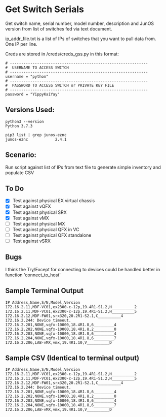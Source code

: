 # Get Switch Serials
Get switch name, serial number, model number, description and JunOS version from
list of switches fed via text document.

ip_addr_file.txt is a list of IPs of switches that you want to pull data from.
One IP per line.

Creds are stored in /creds/creds_gss.py in this format:
```
# -------------------------------------------------------------
#  USERNAME TO ACCESS SWITCH
# -------------------------------------------------------------
username = "python"
# -------------------------------------------------------------
#  PASSWORD TO ACCESS SWITCH or PRIVATE KEY FILE
# -------------------------------------------------------------
password = "YippyKaiYay"
```

## Versions Used:
```
python3 --version
Python 3.7.3

pip3 list | grep junos-eznc
junos-eznc            2.4.1
```

## Scenario:
Run script against list of IPs from text file to generate simple inventory and populate CSV

## To Do

- [x] Test against physical EX virtual chassis
- [x] Test against vQFX
- [x] Test against physical SRX
- [x] Test against vMX
- [ ] Test against physical MX
- [ ] Test against physical QFX in VC
- [ ] Test against physical QFX standalone
- [ ] Test against vSRX

## Bugs
I think the Try/Except for connecting to devices could be handled better in
function 'connect_to_host'

## Sample Terminal Output
```
IP Address,Name,S/N,Model,Version
172.16.2.11,MDF-VC01,ex2300-c-12p,19.4R1-S1.2,H__________2
172.16.2.11,MDF-VC01,ex2300-c-12p,19.4R1-S1.2,H__________5
172.16.2.12,MDF-FW01,srx320,20.2R1-S2.1,C__________4
172.16.2.244: Device timeout.
172.16.2.201,NONE,vqfx-10000,18.4R1.8,6_________4
172.16.2.202,NONE,vqfx-10000,18.4R1.8,2_________0
172.16.2.203,NONE,vqfx-10000,18.4R1.8,6_________4
172.16.2.204,NONE,vqfx-10000,18.4R1.8,6_________7
172.16.2.206,LAB-vMX,vmx,19.4R1.10,V__________D
```

## Sample CSV (Identical to terminal output)
```
IP Address,Name,S/N,Model,Version
172.16.2.11,MDF-VC01,ex2300-c-12p,19.4R1-S1.2,H__________2
172.16.2.11,MDF-VC01,ex2300-c-12p,19.4R1-S1.2,H__________5
172.16.2.12,MDF-FW01,srx320,20.2R1-S2.1,C__________4
172.16.2.244: Device timeout.
172.16.2.201,NONE,vqfx-10000,18.4R1.8,6_________4
172.16.2.202,NONE,vqfx-10000,18.4R1.8,2_________0
172.16.2.203,NONE,vqfx-10000,18.4R1.8,6_________4
172.16.2.204,NONE,vqfx-10000,18.4R1.8,6_________7
172.16.2.206,LAB-vMX,vmx,19.4R1.10,V__________D
```
